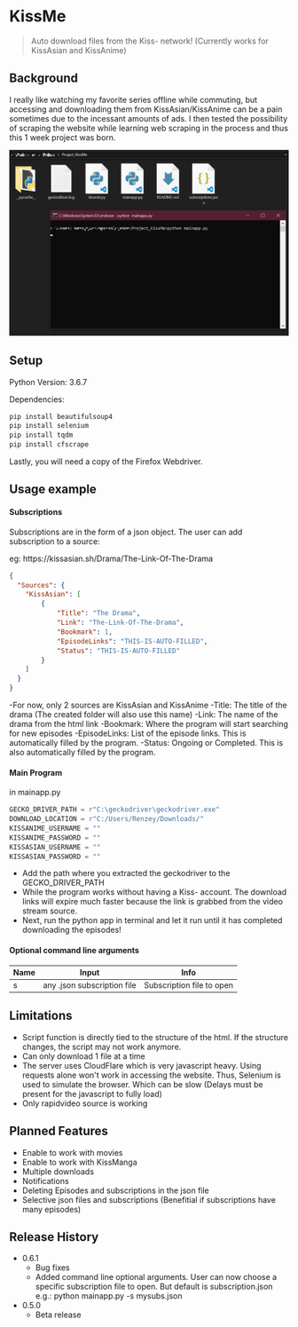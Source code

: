 # KissMe

> Auto download files from the Kiss- network! (Currently works for KissAsian and KissAnime)

## Background

I really like watching my favorite series offline while commuting, but accessing and downloading them from KissAsian/KissAnime can be a pain sometimes due to the incessant amounts of ads. I then tested the possibility of scraping the website while learning web scraping in the process and thus this 1 week project was born.

![](KissMeDemo.gif)

## Setup

Python Version: 3.6.7

Dependencies:

```sh
pip install beautifulsoup4
pip install selenium
pip install tqdm
pip install cfscrape
```

Lastly, you will need a copy of the Firefox Webdriver. 

## Usage example

#### Subscriptions
Subscriptions are in the form of a json object. The user can add subscription to a source:

eg: https:/<span></span>/kissasian.sh/Drama/The-Link-Of-The-Drama

```json
{
  "Sources": {
    "KissAsian": [
        {
            "Title": "The Drama",
            "Link": "The-Link-Of-The-Drama",
            "Bookmark": 1,
            "EpisodeLinks": "THIS-IS-AUTO-FILLED",
            "Status": "THIS-IS-AUTO-FILLED"
        }
    ]
  }
}
```
-For now, only 2 sources are KissAsian and KissAnime
-Title: The title of the drama (The created folder will also use this name)
-Link: The name of the drama from the html link
-Bookmark: Where the program will start searching for new episodes
-EpisodeLinks: List of the episode links. This is automatically filled by the program.
-Status: Ongoing or Completed. This is also automatically filled by the program.

#### Main Program
in mainapp.py<span></span>
```python
GECKO_DRIVER_PATH = r"C:\geckodriver\geckodriver.exe"
DOWNLOAD_LOCATION = r"C:/Users/Renzey/Downloads/"
KISSANIME_USERNAME = ""
KISSANIME_PASSWORD = ""
KISSASIAN_USERNAME = ""
KISSASIAN_PASSWORD = ""
```
- Add the path where you extracted the geckodriver to the GECKO_DRIVER_PATH
- While the program works without having a Kiss- account. The download links will expire much faster because the link is grabbed from the video stream source.
- Next, run the python app in terminal and let it run until it has completed downloading the episodes!

#### Optional command line arguments
|Name|Input   |Info   |
|---|---|---|
|s   |any .json subscription file|Subscription file to open|

## Limitations
- Script function is directly tied to the structure of the html. If the structure changes, the script may not work anymore.
- Can only download 1 file at a time
- The server uses CloudFlare which is very javascript heavy. Using requests alone won't work in accessing the website. Thus, Selenium is used to simulate the browser. Which can be slow (Delays must be present for the javascript to fully load)
- Only rapidvideo source is working

## Planned Features
- Enable to work with movies
- Enable to work with KissManga
- Multiple downloads
- Notifications
- Deleting Episodes and subscriptions in the json file
- Selective json files and subscriptions (Benefitial if subscriptions have many episodes)

## Release History

* 0.6.1
    * Bug fixes
    * Added command line optional arguments. User can now choose a specific subscription file to open. But default is subscription.json
    e.g.: python mainapp<span></span>.py -s mysubs.json
* 0.5.0
    * Beta release
